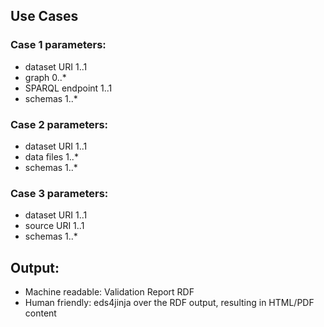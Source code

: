 ## Use Cases 
### Case 1 parameters:
- dataset URI 1..1
- graph 0..*
- SPARQL endpoint 1..1
- schemas 1..*

### Case 2 parameters: 
- dataset URI 1..1
- data files 1..*
- schemas 1..*

### Case 3 parameters: 
- dataset URI 1..1
- source URI 1..1
- schemas 1..*

## Output:
- Machine readable: Validation Report RDF
- Human friendly: eds4jinja over the RDF output, resulting in HTML/PDF content